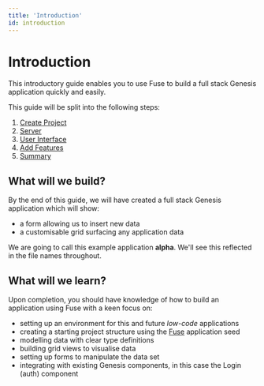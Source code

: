 ```yaml
---
title: 'Introduction'
id: introduction
---
```


# Introduction

This introductory guide enables you to use Fuse to build a full stack Genesis application quickly and easily.

This guide will be split into the following steps:

1. [Create Project](/fuse/quick-start/create-project/)
2. [Server](/fuse/quick-start/server)
3. [User Interface](/fuse/quick-start/user-interface/)
4. [Add Features](/fuse/quick-start/add-features)
5. [Summary](/fuse/quick-start/summary)

## What will we build?

By the end of this guide, we will have created a full stack Genesis application which will show:
- a form allowing us to insert new data
- a customisable grid surfacing any application data

We are going to call this example application **alpha**. We'll see this reflected in the file names throughout.


## What will we learn?

Upon completion, you should have knowledge of how to build an application using Fuse with a keen focus on:
- setting up an environment for this and future *low-code* applications
- creating a starting project structure using the [Fuse](/fuse) application seed
- modelling data with clear type definitions
- building grid views to visualise data
- setting up forms to manipulate the data set
- integrating with existing Genesis components, in this case the Login (auth) component 
